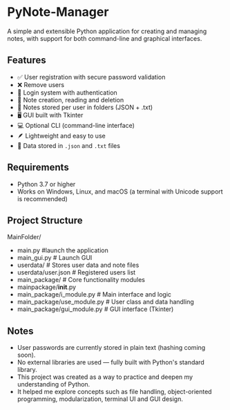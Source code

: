 # PyNote-Manager
A simple and extensible Python application for creating and managing notes, with support for both command-line and graphical interfaces.

## Features

- ✅ User registration with secure password validation
- ❌ Remove users
- 🔐 Login system with authentication
- 🧾 Note creation, reading and deletion
- 💾 Notes stored per user in folders (JSON + .txt)
- 🖥️ GUI built with Tkinter
- 💻 Optional CLI (command-line interface)
- 🪶 Lightweight and easy to use
- 📂 Data stored in `.json` and `.txt` files

## Requirements
- Python 3.7 or higher
- Works on Windows, Linux, and macOS (a terminal with Unicode support is recommended)

## Project Structure
MainFolder/
- main.py #launch the application
- main_gui.py # Launch GUI
- userdata/ # Stores user data and note files
- userdata/user.json # Registered users list
- main_package/ # Core functionality modules
- mainpackage/__init__.py
- main_package/i_module.py # Main interface and logic
- main_package/use_module.py # User class and data handling
- main_package/gui_module.py # GUI interface (Tkinter)

## Notes
- User passwords are currently stored in plain text (hashing coming soon).
- No external libraries are used — fully built with Python's standard library.
- This project was created as a way to practice and deepen my understanding of Python.
- It helped me explore concepts such as file handling, object-oriented programming, modularization, terminal UI and GUI design.
